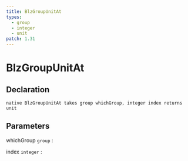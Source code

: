 ```yaml
---
title: BlzGroupUnitAt
types:
  - group
  - integer
  - unit
patch: 1.31
---
```


# BlzGroupUnitAt

## Declaration

```jass
native BlzGroupUnitAt takes group whichGroup, integer index returns unit
```

## Parameters
whichGroup `group`
: 

index `integer`
: 
